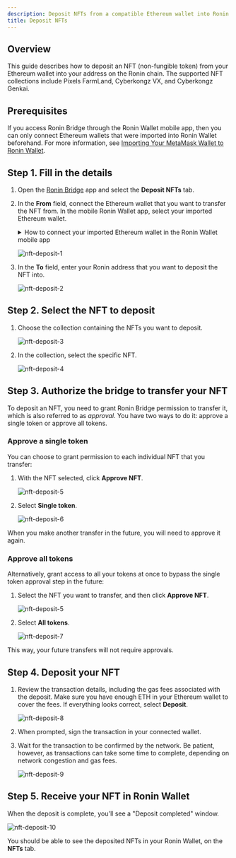 ```yaml
---
description: Deposit NFTs from a compatible Ethereum wallet into Ronin Wallet using Ronin Bridge.
title: Deposit NFTs
---
```


## Overview

This guide describes how to deposit an NFT (non-fungible token) from your Ethereum wallet into your address on the Ronin chain. The supported NFT collections include Pixels FarmLand, Cyberkongz VX, and Cyberkongz Genkai.

## Prerequisites

If you access Ronin Bridge through the Ronin Wallet mobile app, then you can only connect Ethereum wallets that were imported into Ronin Wallet beforehand. For more information, see [Importing Your MetaMask Wallet to Ronin Wallet](https://support.roninchain.com/hc/en-us/articles/14862812718107-Importing-Your-MetaMask-Wallet-to-Ronin-Wallet).

## Step 1. Fill in the details

1. Open the [Ronin Bridge](https://app.roninchain.com/bridge) app and select the **Deposit NFTs** tab.
2. In the **From** field, connect the Ethereum wallet that you want to transfer the NFT from. In the mobile Ronin Wallet app, select your imported Ethereum wallet.

   <details>
      <summary>
        How to connect your imported Ethereum wallet in the Ronin Wallet mobile app
      </summary>
      <ol>
      <li>On the **Deposit** tab, select **From**.</li>
      <li>Select the multichain Ronin Mobile 2.0.</li>
      <li>Confirm the network switch to Ethereum.</li>
      <li>Open the network switch menu.</li>
      <li>Select the correct Ethereum address that you want to deposit from. In this example, it's an imported Metamask wallet.</li>
      <li>The address appears in the **From** field.</li>
      </ol>
      <div>![ronin-wallet-mobile-deposit](../assets/ronin-wallet-mobile-deposit.png)</div>
   </details>

   ![nft-deposit-1](../assets/nft-deposit-1.png)

3. In the **To** field, enter your Ronin address that you want to deposit the NFT into.

   ![nft-deposit-2](../assets/nft-deposit-2.png)

## Step 2. Select the NFT to deposit

1. Choose the collection containing the NFTs you want to deposit.

   ![nft-deposit-3](../assets/nft-deposit-3.png)

2. In the collection, select the specific NFT.

   ![nft-deposit-4](../assets/nft-deposit-4.png)

## Step 3. Authorize the bridge to transfer your NFT

To deposit an NFT, you need to grant Ronin Bridge permission to transfer it, which is also referred to as *approval*. You have two ways to do it: approve a single token or approve all tokens.

### Approve a single token

You can choose to grant permission to each individual NFT that you transfer:

1. With the NFT selected, click **Approve NFT**.

   ![nft-deposit-5](../assets/nft-deposit-5.png)

2. Select **Single token**.

   ![nft-deposit-6](../assets/nft-deposit-6.png)

When you make another transfer in the future, you will need to approve it again.

### Approve all tokens

Alternatively, grant access to all your tokens at once to bypass the single token approval step in the future:

1. Select the NFT you want to transfer, and then click **Approve NFT**.

   ![nft-deposit-5](../assets/nft-deposit-5.png)

2. Select **All tokens**.

   ![nft-deposit-7](../assets/nft-deposit-7.png)

This way, your future transfers will not require approvals.

## Step 4. Deposit your NFT

1. Review the transaction details, including the gas fees associated with the deposit. Make sure you have enough ETH in your Ethereum wallet to cover the fees. If everything looks correct, select **Deposit**.

   ![nft-deposit-8](../assets/nft-deposit-8.png)

2. When prompted, sign the transaction in your connected wallet.
3. Wait for the transaction to be confirmed by the network. Be patient, however, as transactions can take some time to complete, depending on network congestion and gas fees.

   ![nft-deposit-9](../assets/nft-deposit-9.png)

## Step 5. Receive your NFT in Ronin Wallet

When the deposit is complete, you'll see a "Deposit completed" window.

![nft-deposit-10](../assets/nft-deposit-10.png)

You should be able to see the deposited NFTs in your Ronin Wallet, on the **NFTs** tab.
